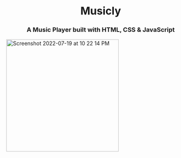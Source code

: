 <h1 align="center"> Musicly </h1>
<h3 align="center"> A Music Player built with HTML, CSS & JavaScript </h3>
<img width="300" alt="Screenshot 2022-07-19 at 10 22 14 PM" src="https://user-images.githubusercontent.com/91233999/179811961-c41b2e63-51b7-4a9b-b39e-50e49833e314.png">
